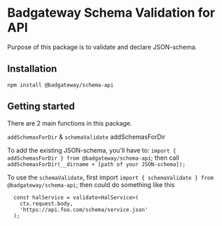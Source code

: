 Badgateway Schema Validation for API
====================================

Purpose of this package is to validate and declare JSON-schema.

Installation
------------

    npm install @badgateway/schema-api


Getting started
---------------

There are 2 main functions in this package.

`addSchemasForDir` & `schemaValidate`
addSchemasForDir

To add the existing JSON-schema, you'll have to:
`import { addSchemasForDir } from @badgateway/schema-api`;
then
call `addSchemasForDir(__dirname + [path of your JSON-schema]);`

To use the `schemaValidate`, first import
`import { schemaValidate } from @badgateway/schema-api`;
then could do something like this
```
  const halService = validate<HalService>(
    ctx.request.body,
    'https://api.foo.com/schema/service.json'
  );
```
